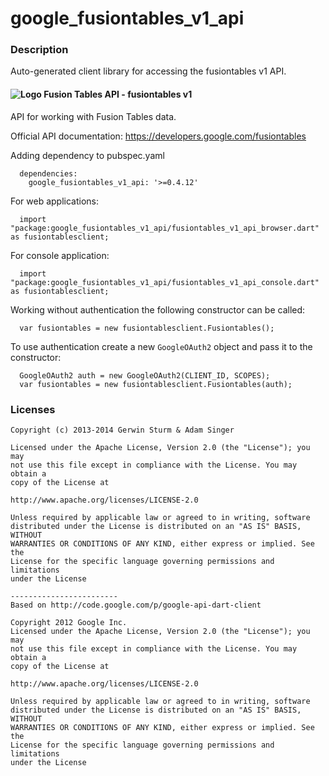# google_fusiontables_v1_api

### Description

Auto-generated client library for accessing the fusiontables v1 API.

#### ![Logo](http://www.google.com/images/icons/product/search-16.gif) Fusion Tables API - fusiontables v1

API for working with Fusion Tables data.

Official API documentation: https://developers.google.com/fusiontables

Adding dependency to pubspec.yaml

```
  dependencies:
    google_fusiontables_v1_api: '>=0.4.12'
```

For web applications:

```
  import "package:google_fusiontables_v1_api/fusiontables_v1_api_browser.dart" as fusiontablesclient;
```

For console application:

```
  import "package:google_fusiontables_v1_api/fusiontables_v1_api_console.dart" as fusiontablesclient;
```

Working without authentication the following constructor can be called:

```
  var fusiontables = new fusiontablesclient.Fusiontables();
```

To use authentication create a new `GoogleOAuth2` object and pass it to the constructor:


```
  GoogleOAuth2 auth = new GoogleOAuth2(CLIENT_ID, SCOPES);
  var fusiontables = new fusiontablesclient.Fusiontables(auth);
```

### Licenses

```
Copyright (c) 2013-2014 Gerwin Sturm & Adam Singer

Licensed under the Apache License, Version 2.0 (the "License"); you may 
not use this file except in compliance with the License. You may obtain a 
copy of the License at

http://www.apache.org/licenses/LICENSE-2.0

Unless required by applicable law or agreed to in writing, software
distributed under the License is distributed on an "AS IS" BASIS, WITHOUT
WARRANTIES OR CONDITIONS OF ANY KIND, either express or implied. See the
License for the specific language governing permissions and limitations 
under the License

------------------------
Based on http://code.google.com/p/google-api-dart-client

Copyright 2012 Google Inc.
Licensed under the Apache License, Version 2.0 (the "License"); you may 
not use this file except in compliance with the License. You may obtain a
copy of the License at

http://www.apache.org/licenses/LICENSE-2.0

Unless required by applicable law or agreed to in writing, software
distributed under the License is distributed on an "AS IS" BASIS, WITHOUT
WARRANTIES OR CONDITIONS OF ANY KIND, either express or implied. See the
License for the specific language governing permissions and limitations 
under the License

```
